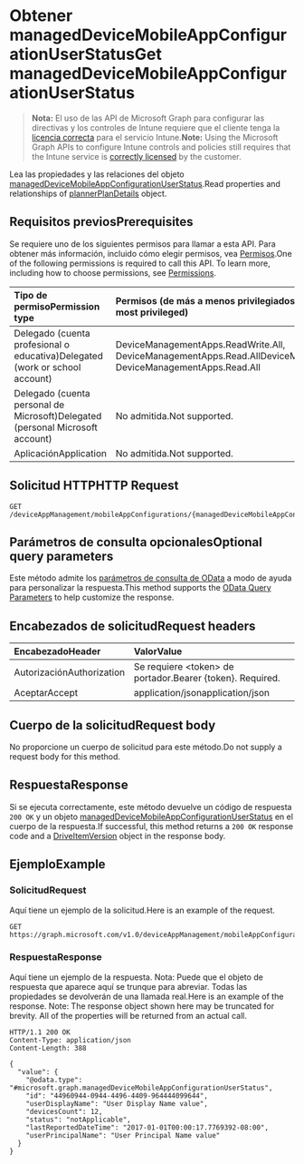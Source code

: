 # <a name="get-manageddevicemobileappconfigurationuserstatus"></a><span data-ttu-id="54714-101">Obtener managedDeviceMobileAppConfigurationUserStatus</span><span class="sxs-lookup"><span data-stu-id="54714-101">Get managedDeviceMobileAppConfigurationUserStatus</span></span>

> <span data-ttu-id="54714-102">**Nota:** El uso de las API de Microsoft Graph para configurar las directivas y los controles de Intune requiere que el cliente tenga la [licencia correcta](https://go.microsoft.com/fwlink/?linkid=839381) para el servicio Intune.</span><span class="sxs-lookup"><span data-stu-id="54714-102">**Note:** Using the Microsoft Graph APIs to configure Intune controls and policies still requires that the Intune service is [correctly licensed](https://go.microsoft.com/fwlink/?linkid=839381) by the customer.</span></span>

<span data-ttu-id="54714-103">Lea las propiedades y las relaciones del objeto [managedDeviceMobileAppConfigurationUserStatus](../resources/intune_apps_manageddevicemobileappconfigurationuserstatus.md).</span><span class="sxs-lookup"><span data-stu-id="54714-103">Read properties and relationships of [plannerPlanDetails](../resources/intune_apps_manageddevicemobileappconfigurationuserstatus.md) object.</span></span>
## <a name="prerequisites"></a><span data-ttu-id="54714-104">Requisitos previos</span><span class="sxs-lookup"><span data-stu-id="54714-104">Prerequisites</span></span>
<span data-ttu-id="54714-p101">Se requiere uno de los siguientes permisos para llamar a esta API. Para obtener más información, incluido cómo elegir permisos, vea [Permisos](../../../concepts/permissions_reference.md).</span><span class="sxs-lookup"><span data-stu-id="54714-p101">One of the following permissions is required to call this API. To learn more, including how to choose permissions, see [Permissions](../../../concepts/permissions_reference.md).</span></span>

|<span data-ttu-id="54714-107">Tipo de permiso</span><span class="sxs-lookup"><span data-stu-id="54714-107">Permission type</span></span>|<span data-ttu-id="54714-108">Permisos (de más a menos privilegiados)</span><span class="sxs-lookup"><span data-stu-id="54714-108">Permissions (from least to most privileged)</span></span>|
|:---|:---|
|<span data-ttu-id="54714-109">Delegado (cuenta profesional o educativa)</span><span class="sxs-lookup"><span data-stu-id="54714-109">Delegated (work or school account)</span></span>|<span data-ttu-id="54714-110">DeviceManagementApps.ReadWrite.All, DeviceManagementApps.Read.All</span><span class="sxs-lookup"><span data-stu-id="54714-110">DeviceManagementApps.ReadWrite.All, DeviceManagementApps.Read.All</span></span>|
|<span data-ttu-id="54714-111">Delegado (cuenta personal de Microsoft)</span><span class="sxs-lookup"><span data-stu-id="54714-111">Delegated (personal Microsoft account)</span></span>|<span data-ttu-id="54714-112">No admitida.</span><span class="sxs-lookup"><span data-stu-id="54714-112">Not supported.</span></span>|
|<span data-ttu-id="54714-113">Aplicación</span><span class="sxs-lookup"><span data-stu-id="54714-113">Application</span></span>|<span data-ttu-id="54714-114">No admitida.</span><span class="sxs-lookup"><span data-stu-id="54714-114">Not supported.</span></span>|

## <a name="http-request"></a><span data-ttu-id="54714-115">Solicitud HTTP</span><span class="sxs-lookup"><span data-stu-id="54714-115">HTTP Request</span></span>
<!-- {
  "blockType": "ignored"
}
-->
``` http
GET /deviceAppManagement/mobileAppConfigurations/{managedDeviceMobileAppConfigurationId}/userStatuses/{managedDeviceMobileAppConfigurationUserStatusId}
```

## <a name="optional-query-parameters"></a><span data-ttu-id="54714-116">Parámetros de consulta opcionales</span><span class="sxs-lookup"><span data-stu-id="54714-116">Optional query parameters</span></span>
<span data-ttu-id="54714-117">Este método admite los [parámetros de consulta de OData](https://developer.microsoft.com/es-ES/graph/docs/overview/query_parameters) a modo de ayuda para personalizar la respuesta.</span><span class="sxs-lookup"><span data-stu-id="54714-117">This method supports the [OData Query Parameters](https://developer.microsoft.com/es-ES/graph/docs/overview/query_parameters) to help customize the response.</span></span>
## <a name="request-headers"></a><span data-ttu-id="54714-118">Encabezados de solicitud</span><span class="sxs-lookup"><span data-stu-id="54714-118">Request headers</span></span>
|<span data-ttu-id="54714-119">Encabezado</span><span class="sxs-lookup"><span data-stu-id="54714-119">Header</span></span>|<span data-ttu-id="54714-120">Valor</span><span class="sxs-lookup"><span data-stu-id="54714-120">Value</span></span>|
|:---|:---|
|<span data-ttu-id="54714-121">Autorización</span><span class="sxs-lookup"><span data-stu-id="54714-121">Authorization</span></span>|<span data-ttu-id="54714-122">Se requiere &lt;token&gt; de portador.</span><span class="sxs-lookup"><span data-stu-id="54714-122">Bearer {token}. Required.</span></span>|
|<span data-ttu-id="54714-123">Aceptar</span><span class="sxs-lookup"><span data-stu-id="54714-123">Accept</span></span>|<span data-ttu-id="54714-124">application/json</span><span class="sxs-lookup"><span data-stu-id="54714-124">application/json</span></span>|

## <a name="request-body"></a><span data-ttu-id="54714-125">Cuerpo de la solicitud</span><span class="sxs-lookup"><span data-stu-id="54714-125">Request body</span></span>
<span data-ttu-id="54714-126">No proporcione un cuerpo de solicitud para este método.</span><span class="sxs-lookup"><span data-stu-id="54714-126">Do not supply a request body for this method.</span></span>

## <a name="response"></a><span data-ttu-id="54714-127">Respuesta</span><span class="sxs-lookup"><span data-stu-id="54714-127">Response</span></span>
<span data-ttu-id="54714-128">Si se ejecuta correctamente, este método devuelve un código de respuesta `200 OK` y un objeto [managedDeviceMobileAppConfigurationUserStatus](../resources/intune_apps_manageddevicemobileappconfigurationuserstatus.md) en el cuerpo de la respuesta.</span><span class="sxs-lookup"><span data-stu-id="54714-128">If successful, this method returns a `200 OK` response code and a [DriveItemVersion](../resources/intune_apps_manageddevicemobileappconfigurationuserstatus.md) object in the response body.</span></span>

## <a name="example"></a><span data-ttu-id="54714-129">Ejemplo</span><span class="sxs-lookup"><span data-stu-id="54714-129">Example</span></span>
### <a name="request"></a><span data-ttu-id="54714-130">Solicitud</span><span class="sxs-lookup"><span data-stu-id="54714-130">Request</span></span>
<span data-ttu-id="54714-131">Aquí tiene un ejemplo de la solicitud.</span><span class="sxs-lookup"><span data-stu-id="54714-131">Here is an example of the request.</span></span>
``` http
GET https://graph.microsoft.com/v1.0/deviceAppManagement/mobileAppConfigurations/{managedDeviceMobileAppConfigurationId}/userStatuses/{managedDeviceMobileAppConfigurationUserStatusId}
```

### <a name="response"></a><span data-ttu-id="54714-132">Respuesta</span><span class="sxs-lookup"><span data-stu-id="54714-132">Response</span></span>
<span data-ttu-id="54714-p102">Aquí tiene un ejemplo de la respuesta. Nota: Puede que el objeto de respuesta que aparece aquí se trunque para abreviar. Todas las propiedades se devolverán de una llamada real.</span><span class="sxs-lookup"><span data-stu-id="54714-p102">Here is an example of the response. Note: The response object shown here may be truncated for brevity. All of the properties will be returned from an actual call.</span></span>
``` http
HTTP/1.1 200 OK
Content-Type: application/json
Content-Length: 388

{
  "value": {
    "@odata.type": "#microsoft.graph.managedDeviceMobileAppConfigurationUserStatus",
    "id": "44960944-0944-4496-4409-964444099644",
    "userDisplayName": "User Display Name value",
    "devicesCount": 12,
    "status": "notApplicable",
    "lastReportedDateTime": "2017-01-01T00:00:17.7769392-08:00",
    "userPrincipalName": "User Principal Name value"
  }
}
```



